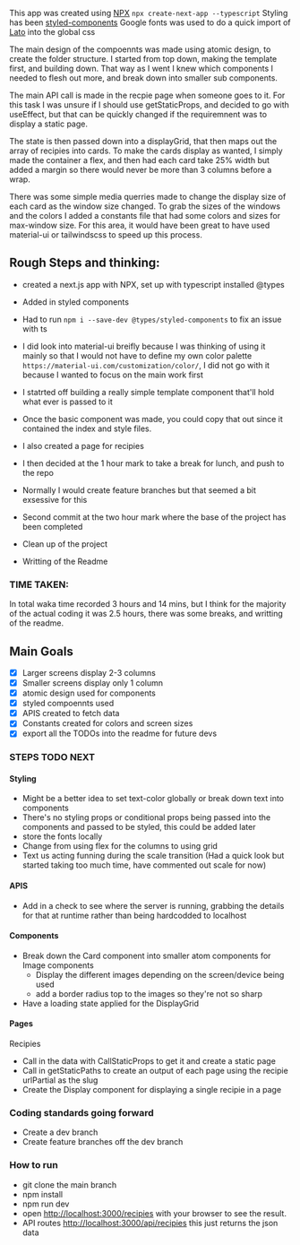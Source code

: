 This app was created using [NPX](https://nextjs.org/docs) `npx create-next-app --typescript`
Styling has been [styled-components](https://styled-components.com/)
Google fonts was used to do a quick import of [Lato](https://fonts.google.com/specimen/Lato?preview.text=TOMATO%20%26%20LEEK%20VEGAN&preview.text_type=custom#standard-styles) into the global css

The main design of the compoennts was made using atomic design, to create the folder structure.
I started from top down, making the template first, and building down.
That way as I went I knew which components I needed to flesh out more, and break down into smaller sub components.

The main API call is made in the recpie page when someone goes to it.
For this task I was unsure if I should use getStaticProps, and decided to go with useEffect, but that can be quickly changed if the requiremnent was to display a static page.

The state is then passed down into a displayGrid, that then maps out the array of recipies into cards.
To make the cards display as wanted, I simply made the container a flex, and then had each card take 25% width but added a margin so there would never be more than 3 columns before a wrap.

There was some simple media querries made to change the display size of each card as the window size changed.
To grab the sizes of the windows and the colors I added a constants file that had some colors and sizes for max-window size.
For this area, it would have been great to have used material-ui or tailwindscss to speed up this process.

## Rough Steps and thinking:

- created a next.js app with NPX, set up with typescript
  installed @types
- Added in styled components
- Had to run `npm i --save-dev @types/styled-components` to fix an issue with ts
- I did look into material-ui breifly because I was thinking of using it mainly so that I would not have to define my own color palette `https://material-ui.com/customization/color/`, I did not go with it because I wanted to focus on the main work first
- I statrted off building a really simple template component that'll hold what ever is passed to it
- Once the basic component was made, you could copy that out since it contained the index and style files.
- I also created a page for recipies
- I then decided at the 1 hour mark to take a break for lunch, and push to the repo
- Normally I would create feature branches but that seemed a bit exsessive for this

- Second commit at the two hour mark where the base of the project has been completed
- Clean up of the project
- Writting of the Readme

### TIME TAKEN:

In total waka time recorded 3 hours and 14 mins, but I think for the majority of the actual coding it was 2.5 hours, there was some breaks, and writting of the readme.

## Main Goals

- [x] Larger screens display 2-3 columns
- [x] Smaller screens display only 1 column
- [x] atomic design used for components
- [x] styled compoennts used
- [x] APIS created to fetch data
- [x] Constants created for colors and screen sizes
- [x] export all the TODOs into the readme for future devs

### STEPS TODO NEXT

#### Styling

- Might be a better idea to set text-color globally or break down text into components
- There's no styling props or conditional props being passed into the components and passed to be styled, this could be added later
- store the fonts locally
- Change from using flex for the columns to using grid
- Text us acting funning during the scale transition (Had a quick look but started taking too much time, have commented out scale for now)

#### APIS

- Add in a check to see where the server is running, grabbing the details for that at runtime rather than being hardcodded to localhost

#### Components

- Break down the Card component into smaller atom components for Image components
  - Display the different images depending on the screen/device being used
  - add a border radius top to the images so they're not so sharp
- Have a loading state applied for the DisplayGrid

#### Pages

Recipies

- Call in the data with CallStaticProps to get it and create a static page
- Call in getStaticPaths to create an output of each page using the recipie urlPartial as the slug
- Create the Display component for displaying a single recipie in a page

### Coding standards going forward

- Create a dev branch
- Create feature branches off the dev branch

### How to run

- git clone the main branch
- npm install
- npm run dev
- open [http://localhost:3000/recipies](http://localhost:3000/recipies) with your browser to see the result.
- API routes [http://localhost:3000/api/recipies](http://localhost:3000/api/recipies) this just returns the json data
